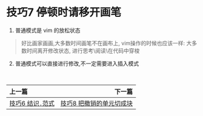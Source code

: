# 技巧7 停顿时请移开画笔

1. 普通模式是 vim 的放松状态
> 好比画家画画,大多数时间画笔不在画布上, vim操作的时候也应该一样: 大多数时间离开修改状态, 进行思考\阅读\在代码中穿梭

2. 普通模式可以直接进行修改,不一定需要进入插入模式

<br>  

|上一篇|下一篇|
|:---|---:|
|[技巧6 结识`.`范式](../../part0/tip6.md)| [技巧8 把撤销的单元切成块](tip8.md)|
